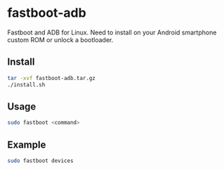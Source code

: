 # fastboot-adb
Fastboot and ADB for Linux. Need to install on your Android smartphone custom ROM or unlock a bootloader.

## Install
```bash
tar -xvf fastboot-adb.tar.gz
./install.sh
```

## Usage
```bash
sudo fastboot <command>
```

## Example
```bash
sudo fastboot devices
```
